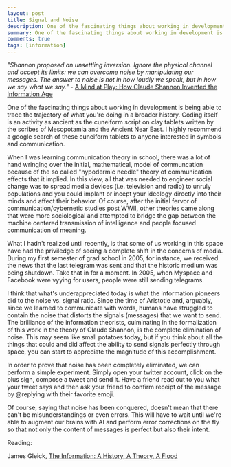 ```yaml
---
layout: post
title: Signal and Noise
description: One of the fascinating things about working in development is being able to trace the trajectory of what you're doing in a broader history.
summary: One of the fascinating things about working in development is being able to trace the trajectory of what you're doing in a broader history.
comments: true
tags: [information]
---
```


_"Shannon proposed an unsettling inversion. Ignore the physical channel and accept its limits: we can overcome noise by manipulating our messages. The answer to noise is not in how loudly we speak, but in how we say what we say."_ - [A Mind at Play: How Claude Shannon Invented the Information Age](https://www.amazon.com/dp/B01M5IJN1P/ref=dp-kindle-redirect?_encoding=UTF8&btkr=1)

One of the fascinating things about working in development is being able to trace the trajectory of what you're doing in a broader history. Coding itself is an activity as ancient as the cuneiform script on clay tablets written by the scribes of Mesopotamia and the Ancient Near East. I highly recommend a google search of these cuneiform tablets to anyone interested in symbols and communication.

When I was learning communication theory in school, there was a lot of hand wringing over the initial, mathematical, model of communcation because of the so called "hypodermic needle" theory of communication effects that it implied. In this view, all that was needed to engineer social change was to spread media devices (i.e. television and radio) to unruly populations and you could implant or incept your ideology directly into their minds and affect their behavior. Of course, after the initial fervor of communication/cybernetic studies post WWII, other theories came along that were more sociological and attempted to bridge the gap between the machine centered transmission of intelligence and people focused communication of meaning.

What I hadn't realized until recently, is that some of us working in this space have had the priviledge of seeing a complete shift in the concerns of media. During my first semester of grad school in 2005, for instance, we received the news that the last telegram was sent and that the historic medium was being shutdown. Take that in for a moment. In 2005, when Myspace and Facebook were vyying for users, people were still sending telegrams.

I think that what's underappreciated today is what the information pioneers did to the noise vs. signal ratio. Since the time of Aristotle and, arguably, since we learned to communicate with words, humans have struggled to contain the noise that distorts the signals (messages) that we want to send. The brilliance of the information theorists, culminating in the formalization of this work in the theory of Claude Shannon, is the complete elimination of noise. This may seem like small potatoes today, but if you think about all the things that could and did affect the ability to send signals perfectly through space, you can start to appreciate the magnitude of this accomplishment.

In order to prove that noise has been completely eliminated, we can perform a simple experiment. Simply open your twitter account, click on the plus sign, compose a tweet and send it. Have a friend read out to you what your tweet says and then ask your friend to confirm receipt of the message by @replying with their favorite emoji.

Of course, saying that noise has been conquered, doesn't mean that there can't be misunderstandings or even errors. This will have to wait until we're able to augment our brains with AI and perform error corrections on the fly so that not only the content of messages is perfect but also their intent.

Reading:

James Gleick, [The Information: A History, A Theory, A Flood](https://www.amazon.com/Information-History-Theory-Flood/dp/1400096235#ace-g7448806443)

